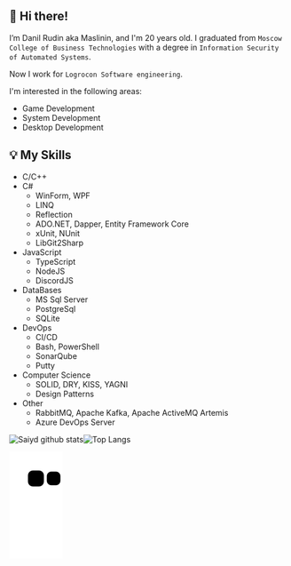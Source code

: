 ## 👋 Hi there!

I’m Danil Rudin aka Maslinin, and I'm 20 years old. I graduated from `Moscow College of Business Technologies` with a degree in `Information Security of Automated Systems`.

Now I work for `Logrocon Software engineering`.

I'm interested in the following areas:
- Game Development
- System Development
- Desktop Development

## 💡 My Skills

- С/C++
- C#
  - WinForm, WPF
  - LINQ
  - Reflection
  - ADO.NET, Dapper, Entity Framework Core
  - xUnit, NUnit
  - LibGit2Sharp
- JavaScript
  - TypeScript
  - NodeJS
  - DiscordJS
- DataBases
  - MS Sql Server
  - PostgreSql
  - SQLite
- DevOps
  - CI/CD
  - Bash, PowerShell
  - SonarQube
  - Putty
- Computer Science
  - SOLID, DRY, KISS, YAGNI
  - Design Patterns
- Other
  - RabbitMQ, Apache Kafka, Apache ActiveMQ Artemis
  - Azure DevOps Server
  
![Saiyd github stats](https://github-readme-stats-ruby-one.vercel.app/api?username=maslinin&include_all_commits=true&count_private=false&show_icons=true&line_height=20&title_color=FFFFFF&icon_color=FFFFFF&text_color=FFFFFF&bg_color=0D1117)![Top Langs](https://github-readme-stats-ruby-one.vercel.app/api/top-langs/?username=maslinin&layout=compact&title_color=FFFFFF&icon_color=FFFFFF&text_color=FFFFFF&bg_color=0D1117)

![Snake animation](https://github.com/rafaballerini/rafaballerini/blob/output/github-contribution-grid-snake.svg)
